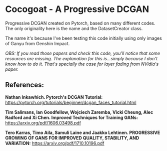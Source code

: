# Cocogoat - A Progressive DCGAN
Progressive DCGAN created on Pytorch, based on many different codes. The only originality here is the name and the DatasetCreator class.

The name it's because I've been testing this code initially using only images of Ganyu from Genshin Impact.

*OBS: If you read those papers and check this code, you'll notice that some resources are missing. The explanation for this is...simply because I don't know how to do it. That's specially the case for layer fading from NVidia's paper.*

## References:
**Nathan Inkawhich. Pytorch's DCGAN Tutorial:** https://pytorch.org/tutorials/beginner/dcgan_faces_tutorial.html

**Tim Salimans, Ian Goodfellow, Wojciech Zaremba, Vicki Cheung, Alec Radford and Xi Chen. Improved Techniques for Training GANs:** https://arxiv.org/pdf/1606.03498.pdf

**Tero Karras, Timo Aila, Samuli Laine and Jaakko Lehtinen. PROGRESSIVE GROWING OF GANS FOR IMPROVED QUALITY, STABILITY, AND VARIATION:** https://arxiv.org/pdf/1710.10196.pdf
